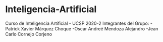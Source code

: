 # Inteligencia-Artificial
Curso de Inteligencia Artificial - UCSP 2020-2
Integrantes del Grupo:
-Patrick Xavier Márquez Choque
-Oscar Andreé Mendoza Alejandro
-Jean Carlo Cornejo Corjeno
